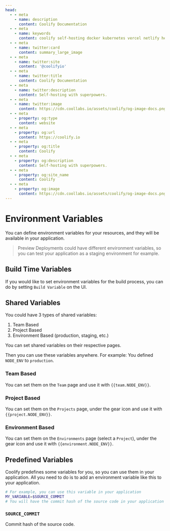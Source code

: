 ```yaml
---
head:
  - - meta
    - name: description
      content: Coolify Documentation
  - - meta
    - name: keywords
      content: coolify self-hosting docker kubernetes vercel netlify heroku render digitalocean aws gcp azure
  - - meta
    - name: twitter:card
      content: summary_large_image
  - - meta
    - name: twitter:site
      content: '@coolifyio'
  - - meta
    - name: twitter:title
      content: Coolify Documentation
  - - meta
    - name: twitter:description
      content: Self-hosting with superpowers.
  - - meta
    - name: twitter:image
      content: https://cdn.coollabs.io/assets/coolify/og-image-docs.png
  - - meta
    - property: og:type
      content: website
  - - meta
    - property: og:url
      content: https://coolify.io
  - - meta
    - property: og:title
      content: Coolify
  - - meta
    - property: og:description
      content: Self-hosting with superpowers.
  - - meta
    - property: og:site_name
      content: Coolify
  - - meta
    - property: og:image
      content: https://cdn.coollabs.io/assets/coolify/og-image-docs.png
---
```

# Environment Variables

You can define environment variables for your resources, and they will be available in your application.

> Preview Deployments could have different environment variables, so you can test your application as a staging environment for example.

## Build Time Variables

If you would like to set environment variables for the build process, you can do by setting `Build Variable` on the UI.


## Shared Variables

You could have 3 types of shared variables:
1. Team Based
2. Project Based
3. Environment Based (production, staging, etc.)

You can set shared variables on their respective pages.

Then you can use these variables anywhere. For example: You defined `NODE_ENV` to `production`.

### Team Based

You can set them on the `Team` page and use it with <span v-pre>`{{team.NODE_ENV}}`</span>.

### Project Based

You can set them on the `Projects` page, under the gear icon and use it with <span v-pre>`{{project.NODE_ENV}}`</span>.

### Environment Based

You can set them on the `Environments` page (select a `Project`), under the gear icon and use it with <span v-pre>`{{environment.NODE_ENV}}`</span>.


## Predefined Variables

Coolify predefines some variables for you, so you can use them in your application. All you need to do is to add an environment variable like this to your application.

```bash
# For example, you can use this variable in your application
MY_VARIABLE=$SOURCE_COMMIT
# You will have the commit hash of the source code in your application as an environment variable in MY_VARIABLE
```

### `SOURCE_COMMIT`
Commit hash of the source code.